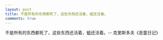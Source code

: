 ```yaml
---
layout: post
title: 不是所有的东西都死了，这些东西还活着，蛆还活着。
comments: true
---
```


不是所有的东西都死了，这些东西还活着，蛆还活着。-- 克里斯多夫《恶童日记》
<!-- more -->
